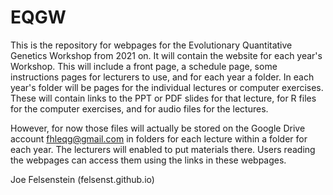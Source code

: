 # EQGW
This is the repository for webpages for the Evolutionary Quantitative Genetics Workshop from 2021
on.  It will contain the website for each year's Workshop.  This will include a front page,
a schedule page, some instructions pages for lecturers to use, and for each year a folder.  In
each year's folder will be pages for the individual lectures or computer exercises.  These
will contain links to the PPT or PDF slides for that lecture, for R files for the computer
exercises, and for audio files for the lectures.

However, for now those files will actually be stored on the Google Drive account  fhleqg@gmail.com
in folders for each lecture within a folder for each year.  The lecturers will enabled to put 
materials there.  Users reading the webpages can access them using the links in these webpages.

Joe Felsenstein (felsenst.github.io)
